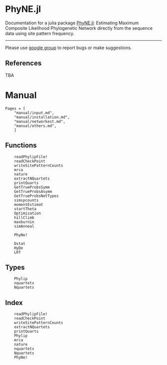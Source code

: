 # PhyNE.jl

Documentation for a julia package [PhyNE.jl](https://github.com/sungsik-kong/PhyNE.jl): Estimating Maximum Composite Likelihood Phylogenetic Network directly from the sequence data using site pattern frequency. 

---

Please use [google group](https://groups.google.com/g/phyne-users) to report bugs or make suggestions.


## References

TBA

# Manual
```@contents
Pages = [
    "manual/input.md",
    "manual/installation.md",
    "manual/networkest.md",
    "manual/others.md",
    ]
```

## Functions

```@docs
    readPhylipFile!
    readCheckPoint
    writeSitePatternCounts
    mrca
    nature
    extractNQuartets
    printQuarts
    GetTrueProbsSymm
    GetTrueProbsAsymm
    GetTrueProbsNetTypes
    simspcounts
    momentEstimat
    startTheta
    Optimization
    hillClimb
    maxburnin
    simAnneal

    PhyNe!

    Dstat
    HyDe
    LRT
```
## Types
```@docs
    Phylip
    nquartets
    Nquartets
```

## Index
```@index
    readPhylipFile!
    readCheckPoint
    writeSitePatternCounts
    extractNQuartets
    printQuarts
    Phylip
    mrca
    nature
    nquartets
    Nquartets
    PhyNe!
```
